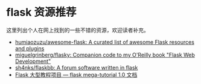 # flask 资源推荐

这里列出个人在网上找到的一些不错的资源，欢迎读者补充。

- [humiaozuzu/awesome-flask: A curated list of awesome Flask resources and plugins](https://github.com/humiaozuzu/awesome-flask)
- [miguelgrinberg/flasky: Companion code to my O'Reilly book "Flask Web Development"](https://github.com/miguelgrinberg/flasky)
- [sh4nks/flaskbb: A forum software written in flask](https://github.com/sh4nks/flaskbb)
- [Flask 大型教程项目 — flask mega-tutorial 1.0 文档](http://flask-mega-tutorial.readthedocs.io/zh_CN/latest/index.html)

